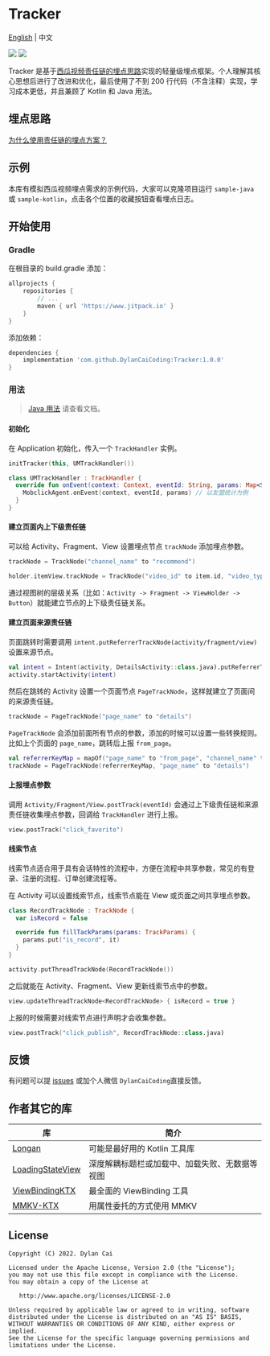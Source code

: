 # Tracker

[English](https://github.com/DylanCaiCoding/Tracker) | 中文

[![](https://www.jitpack.io/v/DylanCaiCoding/Tracker.svg)](https://www.jitpack.io/#DylanCaiCoding/Tracker) 
[![](https://img.shields.io/badge/License-Apache--2.0-blue.svg)](https://github.com/DylanCaiCoding/Tracker/blob/master/LICENSE)

Tracker 是基于[西瓜视频责任链的埋点思路](https://mp.weixin.qq.com/s/iMn--4FNugtH26G90N1MaQ)实现的轻量级埋点框架。个人理解其核心思想后进行了改进和优化，最后使用了不到 200 行代码（不含注释）实现，学习成本更低，并且兼顾了 Kotlin 和 Java 用法。

## 埋点思路

[为什么使用责任链的埋点方案？](https://dylancaicoding.github.io/Tracker/#/zh/idea)

## 示例

本库有模拟西瓜视频埋点需求的示例代码，大家可以克隆项目运行 `sample-java` 或 `sample-kotlin`，点击各个位置的收藏按钮查看埋点日志。

## 开始使用

### Gradle

在根目录的 build.gradle 添加：

```groovy
allprojects {
    repositories {
        // ...
        maven { url 'https://www.jitpack.io' }
    }
}
```

添加依赖：

```groovy
dependencies {
    implementation 'com.github.DylanCaiCoding:Tracker:1.0.0'
}
```

### 用法

> [Java 用法](https://dylancaicoding.github.io/Tracker/#/zh/usage) 请查看文档。

#### 初始化

在 Application 初始化，传入一个 `TrackHandler` 实例。

```kotlin
initTracker(this, UMTrackHandler())
```

```kotlin
class UMTrackHandler : TrackHandler {
  override fun onEvent(context: Context, eventId: String, params: Map<String, String>) {
    MobclickAgent.onEvent(context, eventId, params) // 以友盟统计为例
  }
}
```

#### 建立页面内上下级责任链

可以给 Activity、Fragment、View 设置埋点节点 `trackNode` 添加埋点参数。

```kotlin
trackNode = TrackNode("channel_name" to "recommend")
```

```kotlin
holder.itemView.trackNode = TrackNode("video_id" to item.id, "video_type" to item.type)
```

通过视图树的层级关系（比如：`Activity -> Fragment -> ViewHolder -> Button`）就能建立节点的上下级责任链关系。

#### 建立页面来源责任链

页面跳转时需要调用 `intent.putReferrerTrackNode(activity/fragment/view)` 设置来源节点。

```kotlin
val intent = Intent(activity, DetailsActivity::class.java).putReferrerTrackNode(view)
activity.startActivity(intent)
```

然后在跳转的 Activity 设置一个页面节点 `PageTrackNode`，这样就建立了页面间的来源责任链。

```kotlin
trackNode = PageTrackNode("page_name" to "details")
```

`PageTrackNode` 会添加前面所有节点的参数，添加的时候可以设置一些转换规则。比如上个页面的 `page_name`，跳转后上报 `from_page`。

```kotlin
val referrerKeyMap = mapOf("page_name" to "from_page", "channel_name" to "from_channel_name")
trackNode = PageTrackNode(referrerKeyMap, "page_name" to "details")
```

#### 上报埋点参数

调用 `Activity/Fragment/View.postTrack(eventId)` 会通过上下级责任链和来源责任链收集埋点参数，回调给 `TrackHandler` 进行上报。

```kotlin
view.postTrack("click_favorite")
```

#### 线索节点

线索节点适合用于具有会话特性的流程中，方便在流程中共享参数，常见的有登录、注册的流程、订单创建流程等。

在 Activity 可以设置线索节点，线索节点能在 View 或页面之间共享埋点参数。

```kotlin
class RecordTrackNode : TrackNode {
  var isRecord = false

  override fun fillTackParams(params: TrackParams) {
    params.put("is_record", it)
  }
}

activity.putThreadTrackNode(RecordTrackNode())
```

之后就能在 Activity、Fragment、View 更新线索节点中的参数。

```kotlin
view.updateThreadTrackNode<RecordTrackNode> { isRecord = true }
```

上报的时候需要对线索节点进行声明才会收集参数。

```kotlin
view.postTrack("click_publish", RecordTrackNode::class.java)
```

## 反馈

有问题可以提 [issues](https://github.com/DylanCaiCoding/Tracker/issues) 或加个人微信 `DylanCaiCoding`直接反馈。

## 作者其它的库

| 库                                                           | 简介                                           |
| ------------------------------------------------------------ | ---------------------------------------------- |
| [Longan](https://github.com/DylanCaiCoding/Longan)           | 可能是最好用的 Kotlin 工具库      |
| [LoadingStateView](https://github.com/DylanCaiCoding/LoadingStateView) | 深度解耦标题栏或加载中、加载失败、无数据等视图 |
| [ViewBindingKTX](https://github.com/DylanCaiCoding/ViewBindingKTX) | 最全面的 ViewBinding 工具                    |
| [MMKV-KTX](https://github.com/DylanCaiCoding/MMKV-KTX)       | 用属性委托的方式使用 MMKV                            |

## License

```
Copyright (C) 2022. Dylan Cai

Licensed under the Apache License, Version 2.0 (the "License");
you may not use this file except in compliance with the License.
You may obtain a copy of the License at

   http://www.apache.org/licenses/LICENSE-2.0

Unless required by applicable law or agreed to in writing, software
distributed under the License is distributed on an "AS IS" BASIS,
WITHOUT WARRANTIES OR CONDITIONS OF ANY KIND, either express or implied.
See the License for the specific language governing permissions and
limitations under the License.
```
